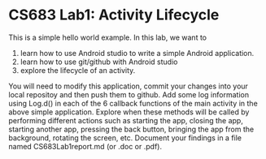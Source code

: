 # CS683 Lab1: Activity Lifecycle
This is a simple hello world example. In this lab, we want to 

 1. learn how to use Android studio to write a simple Android application.
 2. learn how to use git/github with Android studio
 3. explore the lifecycle of an activity. 
 
 You will need to modify this application, commit your changes into your local repositoy and then push them to github. 
 Add some log information using Log.d() in each of the 6 callback functions of the main activity in the above simple application.
 Explore when these methods will be called by performing different actions such as starting the app, 
 closing the app, starting another app, pressing the back button, bringing the app from the background, rotating the screen, etc.
 Document your findings in a file named CS683Lab1report.md (or .doc or .pdf).  
